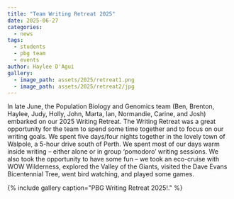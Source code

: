 ```yaml
---
title: "Team Writing Retreat 2025"
date: 2025-06-27
categories:
  - news
tags:
  - students
  - pbg team
  - events
author: Haylee D'Agui
gallery:
  - image_path: assets/2025/retreat1.png
  - image_path: assets/2025/retreat2/jpg
---
```


In late June, the Population Biology and Genomics team (Ben, Brenton, Haylee, Judy, Holly, John, Marta, Ian, Normandie, Carine, and Josh) embarked on our 2025 Writing Retreat. The Writing Retreat was a great opportunity for the team to spend some time together and to focus on our writing goals.
We spent five days/four nights together in the lovely town of Walpole, a 5-hour drive south of Perth. We spent most of our days warm inside writing – either alone or in group ‘pomodoro’ writing sessions.
We also took the opportunity to have some fun – we took an eco-cruise with WOW Wilderness, explored the Valley of the Giants, visited the Dave Evans Bicentennial Tree, went bird watching, and played some games.

{% include gallery caption="PBG Writing Retreat 2025!." %}